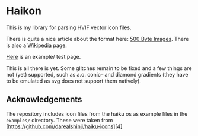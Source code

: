 Haikon
======

This is my library for parsing HVIF vector icon files. 

There is quite a nice article about the format here: [500 Byte Images][2]. There is also a [Wikipedia][3] page.

[Here][1] is an example/ test page. 

This is all there is yet. Some glitches remain to be fixed and a few things are not (yet) supported, such as a.o. conic– and diamond gradients (they have to be emulated as svg does not support them natively). 

[1]: https://alwinb.github.io/haikon-js/
[2]: http://blog.leahhanson.us/post/recursecenter2016/haiku_icons.html
[3]: https://en.wikipedia.org/wiki/Haiku_Vector_Icon_Format


Acknowledgements
--------------------------

The repository includes icon files from the haiku os as example files in the `examples/` directory. These were taken from [https://github.com/darealshinji/haiku-icons][4]

[4]: https://github.com/darealshinji/haiku-icons


